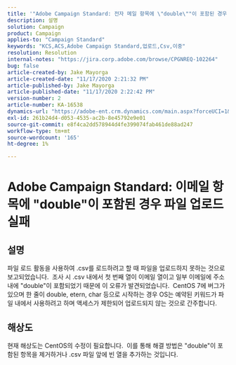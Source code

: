 ```yaml
---
title: '"Adobe Campaign Standard: 전자 메일 항목에 \"double\""이 포함된 경우 파일을 업로드할 수 없습니다.'
description: 설명
solution: Campaign
product: Campaign
applies-to: "Campaign Standard"
keywords: "KCS,ACS,Adobe Campaign Standard,업로드,Csv,이중"
resolution: Resolution
internal-notes: "https://jira.corp.adobe.com/browse/CPGNREQ-102264"
bug: false
article-created-by: Jake Mayorga
article-created-date: "11/17/2020 2:21:32 PM"
article-published-by: Jake Mayorga
article-published-date: "11/17/2020 2:22:42 PM"
version-number: 2
article-number: KA-16538
dynamics-url: "https://adobe-ent.crm.dynamics.com/main.aspx?forceUCI=1&pagetype=entityrecord&etn=knowledgearticle&id=35fe582f-e028-eb11-a813-000d3a593c3f"
exl-id: 261b24d4-d053-4535-ac2b-8e45792e9e01
source-git-commit: e8f4ca2dd578944d4fe399074fab461de88ad247
workflow-type: tm+mt
source-wordcount: '165'
ht-degree: 1%

---
```


# Adobe Campaign Standard: 이메일 항목에 &quot;double&quot;이 포함된 경우 파일 업로드 실패

## 설명

파일 로드 활동을 사용하여 .csv를 로드하려고 할 때 파일을 업로드하지 못하는 것으로 보고되었습니다.  조사 시 .csv 내에서 첫 번째 열이 이메일 열이고 일부 이메일에 주소 내에 &quot;double&quot;이 포함되었기 때문에 이 오류가 발견되었습니다.  CentOS 7에 버그가 있으며 한 줄이 double, etern, char 등으로 시작하는 경우 OS는 예약된 키워드가 파일 내에서 사용하려고 하며 액세스가 제한되어 업로드되지 않는 것으로 간주합니다.

## 해상도

현재 해상도는 CentOS의 수정이 필요합니다.  이를 통해 해결 방법은 &quot;double&quot;이 포함된 항목을 제거하거나 .csv 파일 앞에 빈 열을 추가하는 것입니다.
